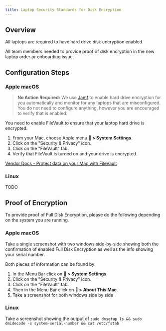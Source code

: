 ```yaml
---
title: Laptop Security Standards for Disk Encryption
---
```


## Overview

All laptops are required to have hard drive disk encryption enabled.

All team members needed to provide proof of disk encryption in the new laptop order or onboarding issue.

## Configuration Steps

### Apple macOS

> **No Action Required:** We use [Jamf](/handbook/security/corporate/systems/jamf) to enable hard drive encryption for you automatically and monitor for any laptops that are misconfigured. You do not need to configure anything, however you are encouraged to verify that is enabled.

You need to enable FileVault to ensure that your laptop hard drive is encrypted.

1. From your Mac, choose Apple menu ** > System Settings**.
2. Click on the "Security & Privacy" icon.
3. Click on the "FileVault" tab.
4. Verify that FileVault is turned on and your drive is encrypted.

[Vendor Docs - Protect data on your Mac with FileVault](https://support.apple.com/guide/mac-help/protect-data-on-your-mac-with-filevault-mh11785/mac)

### Linux

TODO

## Proof of Encryption

To provide proof of Full Disk Encryption, please do the following depending on the system you are running.

### Apple macOS

Take a single screenshot with two windows side-by-side showing both the confirmation of enabled Full Disk Encryption as well as the info showing your serial number.

Both pieces of information can be found by:

1. In the Menu Bar click on  ** > System Settings**.
2. Click on the "Security & Privacy" icon.
3. Click on the "FileVault" tab.
4. Then in the Menu Bar click on  ** > About This Mac**.
5. Take a screenshot for both windows side by side

### Linux

Take a screenshot showing the output of `sudo dmsetup ls && sudo dmidecode -s system-serial-number && cat /etc/fstab`

